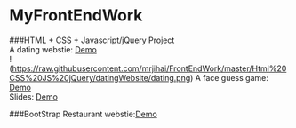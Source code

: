 # MyFrontEndWork

###HTML + CSS + Javascript/jQuery Project<br>
A dating webstie: [Demo](http://htmlpreview.github.com/?https://github.com/mrjihai/MyFrontEndWork/blob/master/Html%20CSS%20JS%20jQuery/datingWebsite/Dating%20Website.html)<br>
!(https://raw.githubusercontent.com/mrjihai/FrontEndWork/master/Html%20CSS%20JS%20jQuery/datingWebsite/dating.png)
A face guess game: [Demo](http://htmlpreview.github.com/?https://github.com/mrjihai/MyFrontEndWork/blob/master/Html%20CSS%20JS%20jQuery/faceGuessGame/FaceGuessGame.html)<br>
Slides: [Demo](http://htmlpreview.github.com/?https://github.com/mrjihai/MyFrontEndWork/blob/master/Html%20CSS%20JS%20jQuery/slides/slides.html)<br>

###BootStrap
Restaurant webstie:[Demo](https://htmlpreview.github.io/?https://raw.githubusercontent.com/mrjihai/MyFrontEndWork/master/Bootstarp%20Work/index.html)


